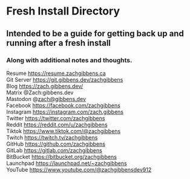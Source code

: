 # Fresh Install Directory
## Intended to be a guide for getting back up and running after a fresh install
### Along with additional notes and thoughts.
Resume https://resume.zachgibbens.ca  
Git Server https://git.gibbens.dev/zachgibbens  
Blog https://zach.gibbens.dev/  
Matrix @Zach:gibbens.dev  
Mastodon @zach@gibbens.dev  
Facebook https://facebook.com/zachgibbens  
Instagram https://instagram.com/zach.gibbens  
Twitter https://twitter.com/zachgibbens  
Reddit https://reddit.com/u/zachgibbens  
Tiktok https://www.tiktok.com/@zachgibbens  
Twitch https://twitch.tv/zachgibbens  
GitHub https://github.com/zachgibbens  
GitLab https://gitlab.com/zachgibbens  
BitBucket https://bitbucket.org/zachgibbens  
Launchpad https://launchpad.net/~zachgibbens  
YouTube https://www.youtube.com/@zachgibbensdev912  
